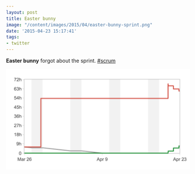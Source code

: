```yaml
---
layout: post
title: Easter bunny
image: "/content/images/2015/04/easter-bunny-sprint.png"
date: '2015-04-23 15:17:41'
tags:
- twitter
---
```


__Easter bunny__ forgot about the sprint.
[#scrum](http://en.wikipedia.org/wiki/Scrum_%28software_development%29)

![Easter bunny's burndown chart](/content/images/2015/04/easter-bunny-sprint.png)